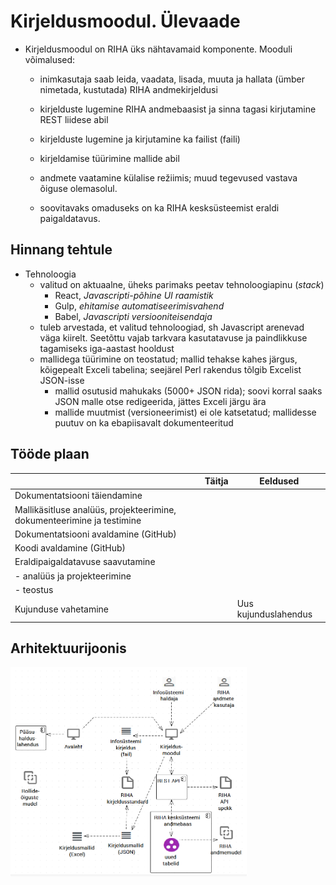 # Kirjeldusmoodul. Ülevaade

- Kirjeldusmoodul on RIHA üks nähtavamaid komponente. Mooduli võimalused:
  - inimkasutaja saab leida, vaadata, lisada, muuta ja hallata (ümber nimetada, kustutada) RIHA andmekirjeldusi
  -	kirjelduste lugemine RIHA andmebaasist ja sinna tagasi kirjutamine REST liidese abil
  - kirjelduste lugemine ja kirjutamine ka failist (faili)
  - kirjeldamise tüürimine mallide abil
  -	andmete vaatamine külalise režiimis; muud tegevused vastava õiguse olemasolul.
  
  - soovitavaks omaduseks on ka RIHA kesksüsteemist eraldi paigaldatavus.
 
 ## Hinnang tehtule
 
 - Tehnoloogia
   - valitud on aktuaalne, üheks parimaks peetav tehnoloogiapinu (_stack_)
     - React, _Javascripti-põhine UI raamistik_
     - Gulp, _ehitamise automatiseerimisvahend_
     - Babel, _Javascripti versiooniteisendaja_
   - tuleb arvestada, et valitud tehnoloogiad, sh Javascript arenevad väga kiirelt. Seetõttu vajab tarkvara kasutatavuse ja paindlikkuse tagamiseks iga-aastast hooldust
   - mallidega tüürimine on teostatud; mallid tehakse kahes järgus, kõigepealt Exceli tabelina; seejärel Perl rakendus tõlgib Excelist JSON-isse
     - mallid osutusid mahukaks (5000+ JSON rida); soovi korral saaks JSON malle otse redigeerida, jättes Exceli järgu ära
     - mallide muutmist (versioneerimist) ei ole katsetatud; mallidesse puutuv on ka ebapiisavalt dokumenteeritud
 
 ## Tööde plaan
 
|     | Täitja  | Eeldused  |
|-----|---------|-----------|
| Dokumentatsiooni täiendamine         |    |   |
| Mallikäsitluse analüüs, projekteerimine, dokumenteerimine ja testimine |  |  |
| Dokumentatsiooni avaldamine (GitHub) |    |   |
| Koodi avaldamine (GitHub)            |    |   |
| Eraldipaigaldatavuse saavutamine     |    |   |
| - analüüs ja projekteerimine          |    |   |
| - teostus                            |    |   |
| Kujunduse vahetamine                 |    | Uus kujunduslahendus |
 
 ## Arhitektuurijoonis
 
 <img src='Kirjeldusmoodul01.PNG' width='75%'>
 
